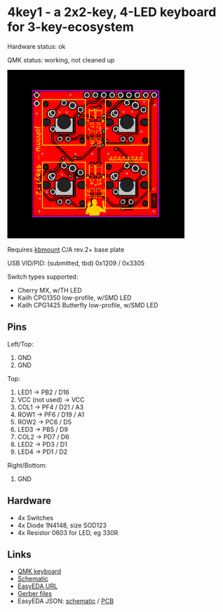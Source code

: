 # 4key1 - a 2x2-key, 4-LED keyboard for 3-key-ecosystem

Hardware status: ok

QMK status: working, not cleaned up

![](board.png)

Requires [kbmount](../../kbmount/) C/A rev.2+ base plate

USB VID/PID: (submitted, tbd) 0x1209 / 0x3305

Switch types supported:

* Cherry MX, w/TH LED
* Kailh CPG1350 low-profile, w/SMD LED
* Kailh CPG1425 Butterfly low-profile, w/SMD LED

## Pins

Left/Top:

1. GND
2. GND

Top:

1. LED1 -> PB2 / D16
2. VCC (not used) -> VCC
3. COL1 -> PF4 / D21 / A3
4. ROW1 -> PF6 / D19 / A1
5. ROW2 -> PC6 / D5
6. LED3 -> PB5 / D9
7. COL2 -> PD7 / D6
8. LED2 -> PD3 / D1
9. LED4 -> PD1 / D2

Right/Bottom:

1. GND

## Hardware

* 4x Switches
* 4x Diode 1N4148, size SOD123
* 4x Resistor 0603 for LED, eg 330R

## Links

* [QMK keyboard](https://github.com/softplus/3keyecosystem-qmk/tree/main/4key/4key1)
* [Schematic](schematic.pdf)
* [EasyEDA URL](https://easyeda.com/editor#id=e8a2dfc966d74888a9fb1a99884f2a73)
* [Gerber files](gerber.zip)
* EasyEDA JSON: [schematic](easyeda-schematic.json)
  / [PCB](easyeda-pcb.json)
